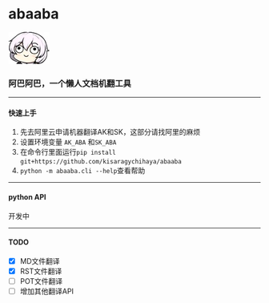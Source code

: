 # abaaba
![](/assets/img/images.jpg "Foolish")

### 阿巴阿巴，一个懒人文档机翻工具

----------------------
#### 快速上手
1. 先去阿里云申请机器翻译AK和SK，这部分请找阿里的麻烦
2. 设置环境变量 `AK_ABA` 和`SK_ABA`
3. 在命令行里面运行`pip install git+https://github.com/kisaragychihaya/abaaba`
4. `python -m abaaba.cli --help`查看帮助

---------------------

#### python API

开发中

------------------

#### TODO
- [X] MD文件翻译
- [X] RST文件翻译
- [ ] POT文件翻译
- [ ] 增加其他翻译API
